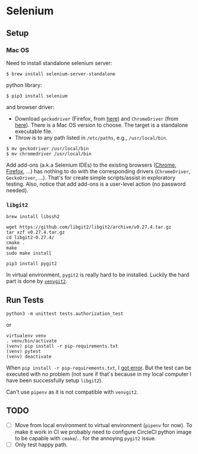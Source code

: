 # Selenium

## Setup

### Mac OS

Need to install standalone selenium server:

```
$ brew install selenium-server-standalone
```

python library:

```
$ pip3 install selenium
```

and browser driver:

+ Download `geckodriver` (Firefox, from [here](https://github.com/mozilla/geckodriver/releases)) and `ChromeDriver` (from [here](https://sites.google.com/a/chromium.org/chromedriver/downloads)). There is a Mac OS version to choose. The target is a standalone executable file.
+ Throw is to any path listed in `/etc/paths`, e.g., `/usr/local/bin`.

```
$ mv geckodriver /usr/local/bin
$ mv chromedriver /usr/local/bin
```

Add add-ons (a.k.a Selenium IDEs) to the existing browsers ([Chrome](https://chrome.google.com/webstore/detail/selenium-ide/mooikfkahbdckldjjndioackbalphokd?hl=en), [Firefox](https://addons.mozilla.org/en-US/firefox/addon/selenium-ide/), ...) has nothing to do with the corresponding drivers (`ChromeDriver`, `GeckoDriver`, ...). That's for create simple scripts/assist in exploratory testing. Also, notice that add add-ons is a user-level action (no password needed).

### `libgit2`

```
brew install libssh2
```

```
wget https://github.com/libgit2/libgit2/archive/v0.27.4.tar.gz
tar xzf v0.27.4.tar.gz
cd libgit2-0.27.4/
cmake .
make
sudo make install
```

```
pip3 install pygit2
```

In virtual environment, `pygit2` is really hard to be installed. Luckily the hard part is done by [`venvgit2`](https://pypi.org/project/venvgit2/).

## Run Tests

```
python3 -m unittest tests.authorization_test
```

or

```
virtualenv venv
. venv/bin/activate
(venv) pip install -r pip-requirements.txt
(venv) pytest
(venv) deactivate
```

When `pip install -r pip-requirements.txt`, I [got error](https://github.com/uniphil/venvgit2/issues/23). But the test can be executed with no problem (not sure if that's because in my local computer I have been successfully setup `libgit2`).

Can't use `pipenv` as it is not compatible with `venvgit2`.

## TODO

- [ ] Move from local environment to virtual environment (`pipenv` for now). To make it work in CI we probably need to configure CircleCI python image to be capable with `cmake`/... for the annoying `pygit2` issue.
- [ ] Only test happy path.
